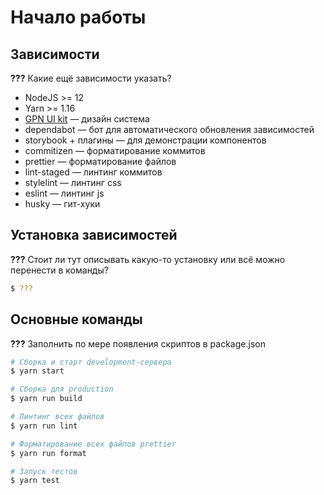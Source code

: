 # Начало работы

## Зависимости

**???** Какие ещё зависимости указать?

* NodeJS >= 12
* Yarn >= 1.16
* [GPN UI kit](https://github.com/gpn-prototypes/ui-kit) — дизайн система
* dependabot — бот для автоматического обновления зависимостей
* storybook + плагины — для демонстрации компонентов
* commitizen — форматирование коммитов
* prettier — форматирование файлов
* lint-staged — линтинг коммитов
* stylelint — линтинг css
* eslint — линтинг js
* husky — гит-хуки

## Установка зависимостей

**???** Стоит ли тут описывать какую-то установку или всё можно перенести в команды?

```bash
$ ???
```

## Основные команды

**???** Заполнить по мере появления скриптов в package.json

```bash
# Сборка и старт development-сервера
$ yarn start

# Сборка для production
$ yarn run build

# Линтинг всех файлов
$ yarn run lint

# Форматирование всех файлов prettier
$ yarn run format

# Запуск тестов
$ yarn test
```

